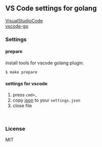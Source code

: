VS Code settings for golang
---

[VisualStudioCode](https://code.visualstudio.com/)  
[vscode-go](https://github.com/Microsoft/vscode-go)

### Settings

#### prepare
install tools for vscode golang plugin.
```
$ make prepare
```

#### settings for vscode
1. press `cmd+,`
1. copy [json](./settings.json) to your `settings.json`
1. close file

<br/>

### License
MIT